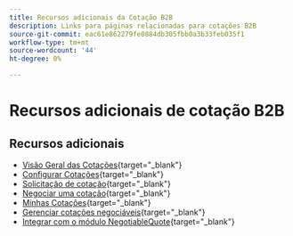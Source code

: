 ```yaml
---
title: Recursos adicionais da Cotação B2B
description: Links para páginas relacionadas para cotações B2B
source-git-commit: eac61e862279fe0884db305fbb0a3b33feb035f1
workflow-type: tm+mt
source-wordcount: '44'
ht-degree: 0%

---
```


# Recursos adicionais de cotação B2B

## Recursos adicionais

- [Visão Geral das Cotações](https://experienceleague.adobe.com/docs/commerce-admin/b2b/quotes/quotes.html?lang=pt-BR){target="_blank"}
- [Configurar Cotações](https://experienceleague.adobe.com/docs/commerce-admin/b2b/quotes/configure-quotes.html?lang=pt-BR){target="_blank"}
- [Solicitação de cotação](https://experienceleague.adobe.com/docs/commerce-admin/b2b/quotes/quote-request.html?lang=pt-BR){target="_blank"}
- [Negociar uma cotação](https://experienceleague.adobe.com/docs/commerce-admin/b2b/quotes/quote-price-negotiation.html?lang=pt-BR){target="_blank"}
- [Minhas Cotações](https://experienceleague.adobe.com/docs/commerce-admin/b2b/quotes/account-dashboard-my-quotes.html?lang=pt-BR){target="_blank"}
- [Gerenciar cotações negociáveis](https://developer.adobe.com/commerce/webapi/rest/b2b/negotiable-manage/){target="_blank"}
- [Integrar com o módulo NegotiableQuote](https://developer.adobe.com/commerce/webapi/rest/b2b/negotiable-quote/){target="_blank"}
